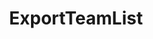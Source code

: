 ---
optionsClassName: 
optionsClassFullName: 
configurationSamples: []
description: missng XML code comments
className: ExportTeamList
typeName: Processors
architecture: v1
options: []
status: missng XML code comments
processingTarget: missng XML code comments
classFile: /src/VstsSyncMigrator.Core/Execution/ProcessingContext/ExportTeamList.cs
optionsClassFile: 

redirectFrom: []
layout: reference
toc: true
permalink: /Reference/v1/Processors/ExportTeamList/
title: ExportTeamList
categories:
- Processors
- v1
topics:
- topic: notes
  path: ../../../../../docs/Reference/v1/Processors/ExportTeamList-notes.md
  exists: false
  markdown: ''
- topic: introduction
  path: ../../../../../docs/Reference/v1/Processors/ExportTeamList-introduction.md
  exists: false
  markdown: ''

---